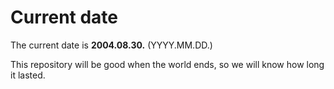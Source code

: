 # Current date

The current date is **2004.08.30.** (YYYY.MM.DD.)

This repository will be good when the world ends, so we will know how long it lasted.